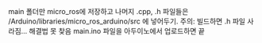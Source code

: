 main 폴더만 micro_ros에 저장하고 나머지 .cpp, .h 파일들은 /Arduino/libraries/micro_ros_arduino/src 에 넣어두기. 주의: 빌드하면 .h 파일 사라짐... 해결법 못 찾음
main.ino 파일을 아두이노에서 업로드하면 끝
